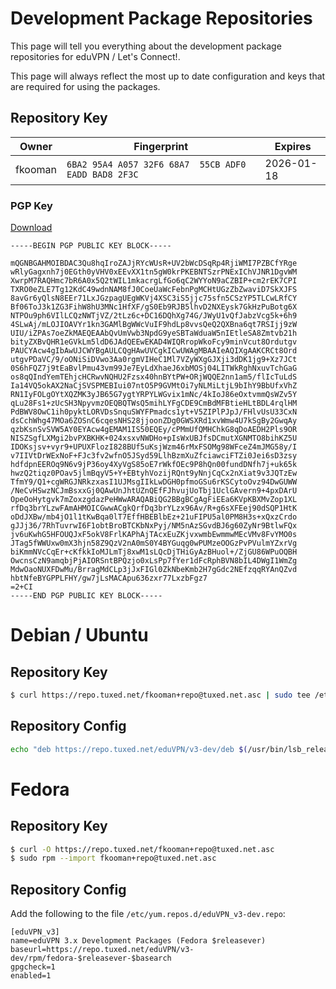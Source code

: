 # Development Package Repositories

This page will tell you everything about the development package repositories 
for eduVPN / Let's Connect!.

This page will always reflect the most up to date configuration and keys that
are required for using the packages.

## Repository Key

Owner   | Fingerprint                                          | Expires
------- | ---------------------------------------------------- | ----------
fkooman | `6BA2 95A4 A057 32F6 68A7  55CB ADF0 EADD BAD8 2F3C` | 2026-01-18

### PGP Key

[Download](https://repo.tuxed.net/fkooman+repo@tuxed.net.asc)

```
-----BEGIN PGP PUBLIC KEY BLOCK-----

mQGNBGAHMOIBDAC3Qu8hqIroZAJjRYcWUsR+UV2bWcDSqRp4RjiWMI7PZBCfYRge
wRlyGagxnh7j0EGth0yVHV0xEEvXX1tn5gW0krPKEBNTSzrPNExIChVJNR1DgvWM
XwrpM7RAQHmc7bR6A0x5Q2tWIL1mkacrgLfGo6qC2WYYoN9aCZBIP+cm2rEK7CPI
TXRO0eZLE7Tg12KdC49wdnNAM8fJ0CoeUaWcFebnPgMCHtUGzZbZwaviD7SkXJFS
8avGr6yQlsN8EEr71LxJGzpagUEgWKVj4XSC3iS5jjc75sfn5CSzYP5TLCwLRfCY
Bf06ToJ3k1ZG3FihW8hU3MNc1HfXF/gS0Eb9RJB5lhvD2NXEysk7GkHzPuBotg6X
NTPOu9ph6VIlLCQzNWTjVZ/2tLz6c+DC16DQhXg74G/JWyU1vQfJabzVcg5k+6h9
4SLwAj/mLOJIOAVYr1kn3GAMlBgWWcVuIF9hdLp8vvsQeQ2QXBna6qt7RSIjj9zW
UIU/iZPAs7oeZkMAEQEAAbQvUmVwb3NpdG9yeSBTaWduaW5nIEtleSA8Zmtvb21h
bityZXBvQHR1eGVkLm5ldD6JAdQEEwEKAD4WIQRropWkoFcy9minVcut8Ordutgv
PAUCYAcw4gIbAwUJCWYBgAULCQgHAwUVCgkICwUWAgMBAAIeAQIXgAAKCRCt8Ord
utgvPDaVC/9/oONiSiDVwo3Aa0rgmVIHeC1Ml7VZyWXgGJXji3dDK1jg9+Xz7JCt
0S6hFQZ7j9tEaBvlPmu43vm99Je7EyLdXhaeJ6xbMOSj04LITWkRghNxuvTchGaG
os8qQIndYemTEhjcHCRwvNQHU2Fzsx40hnBYtPW+ORjWQQE2nn1am5/flIcTuLdS
Ia14VQ5okAX2NaCjSVSPMEBIui07ntO5P9GVMtOi7yNLMiLtjL9bIhY9BbUfxVhZ
RN1IyFOLgOYtXQZMK3yJB65G7ygtYRPYLWGvix1mNc/4kIoJ86eOxtvmmQsWZv5Y
qLu28Fs1+zUcSH3NpyvmzOEQBQTWsQ5mihLYFgCDE9CmBdMFBtieHLtBDL4rqlHM
PdBWV8OwC1ih0pyktLORVDsSnquSWYFPmadcs1yt+V5ZIPlPJpJ/FHlvUsU33CxN
dsCchWhg47MOa6ZOSnC6cqesNHS28jjoonZDg0GWSXRd1xvWmw4U7kSgBy2GwqAy
qzbKsnSvSVW5AY0EYAcw4gEMAM1IS50EQEy/cPMmUfQMHChkG8qDoAEDH2Pls9OR
NISZSgfLXMgi2bvPXBKHK+024xsxvNWDHo+pIsWxUBJfsDCmutXGNMTO8bihKZ5U
IDOKsjsv+vyr9+UPUXFlozI828BUf5uKsjWzm46rMxFSOMg98WFceZ4mJMG58y/I
v7IIVtDrWExNoF+FJc3fv2wfnO5JSyd59LlhBzmXuZfciawciFTZi0Jei6sD3zsy
hdfdpnEEROq9N6v9jP36oy4XyVgS85oE7rWkfOEc9P8hQn00fundDNfh7j+uk65k
hwzQ2tiqz0POav5jlmBqyV5+Y+EBtyhVozijRQnt9yNnjCqCx2nXiat9v3JQTzEw
TfmY9/Q1+cgWRGJNRkzxasI1UJMsgIIkLwDGH0pfmoGSu6rKSCytoOvz94DwGUWW
/NeCvHSwzNCJmBsxxGj0QAwUnJhtUZnQEfFJhvujUoTbj1UclGAvern9+4pxDArU
OpeOoHytgvk7mZoxzgdazPeHWwARAQABiQG2BBgBCgAgFiEEa6KVpKBXMvZop1XL
rfDq3brYLzwFAmAHMOICGwwACgkQrfDq3brYLzx96Av/R+g6sXFEej90dSQP1HtK
oDdJXBw/mb4jO1l1tKwBqa0lT7EffHBEBlbEz+21uFIPU5al0PM8H3s+xQxzCrdo
gJJj36/7RhTuvrwI6F1obtBroBTCKbNxPyj/NM5nAzSGvdBJ6g60ZyNr9BtlwFQx
jv6uKwhG5HFOUQJxF5okV8FrlKAPhAjTAcxEuZKjvxwmbEwmmwMEcVMv8FvYMO0s
JTag5fWWUxw0mX3hjn58Z9QzV2nA0mS0Y4BYGuqg0wPUMzeOOGzPvPVulmYZxrVg
biKmmNVcCqEr+cKfkkIoMJLmTj8xwM1sLQcDjTHiGyAzBHuol+/ZjGU86WPuOQBH
OwcnsCzN9amqbjPjAIORSntBPQzjo0xLsPp7fYer1dFcRphBVN8bIL4DWgI1WmZg
MdwOaoNUXFDwMu/BrragMdCLp3jJxFIGl0ZkNbeKmb2H7gGdc2NEfzqqRYAnQZvd
hbtNfeBYGPPLFHY/gw7jLsMACApu636zxr77LxzbFgz7
=2+CI
-----END PGP PUBLIC KEY BLOCK-----
```

# Debian / Ubuntu

## Repository Key

```bash
$ curl https://repo.tuxed.net/fkooman+repo@tuxed.net.asc | sudo tee /etc/apt/trusted.gpg.d/eduVPN_v3-dev.asc
```

## Repository Config

```bash
echo "deb https://repo.tuxed.net/eduVPN/v3-dev/deb $(/usr/bin/lsb_release -cs) main" | sudo tee /etc/apt/sources.list.d/eduVPN_v3-dev.list
```

# Fedora

## Repository Key

```bash
$ curl -O https://repo.tuxed.net/fkooman+repo@tuxed.net.asc
$ sudo rpm --import fkooman+repo@tuxed.net.asc
```

## Repository Config

Add the following to the file `/etc/yum.repos.d/eduVPN_v3-dev.repo`:

```
[eduVPN_v3]
name=eduVPN 3.x Development Packages (Fedora $releasever)
baseurl=https://repo.tuxed.net/eduVPN/v3-dev/rpm/fedora-$releasever-$basearch
gpgcheck=1
enabled=1
```
